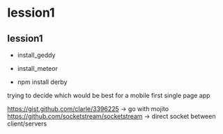 lession1
========

lession1
--------

* install_geddy

* install_meteor

* npm install derby

trying to decide which would be best for a mobile first single page app

https://gist.github.com/clarle/3396225 -> go with mojito
https://github.com/socketstream/socketstream -> direct socket between client/servers
